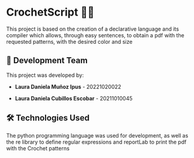 # CrochetScript 🧶🧵

This project is based on the creation of a declarative language and its compiler which allows, through easy sentences, to obtain a pdf with the requested patterns, with the desired color and size

## 👥 Development Team

This project was developed by:

- **Laura Daniela Muñoz Ipus** - 20221020022

- **Laura Daniela Cubillos Escobar** - 20211010045

## 🛠️ Technologies Used

The python programming language was used for development, as well as the re library to define regular expressions and reportLab to print the pdf with the Crochet patterns
